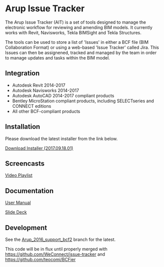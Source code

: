 # Arup Issue Tracker
The Arup Issue Tracker (AIT) is a set of tools designed to manage the electronic workflow for reviewing and amending BIM models.  It currently works with Revit, Navisworks, Tekla BIMSight and Tekla Structures.

The tools can be used to store a list of 'Issues' in either a BCF file (BIM Collaboration Format) or using a web-based 'Issue Tracker' called Jira. This Issues can then be assignened, tracked and managed by the team in order to manage updates and tasks within the BIM model.

## Integration
* Autodesk Revit 2014-2017
* Autodesk Navisworks 2014-2017
* Autodesk AutoCAD 2014-2017 compliant products
* Bentley MicroStation compliant products, including SELECTseries and CONNECT editions
* All other BCF-compliant products

## Installation
Please download the latest installer from the link below.

[Download Installer (2017.09.18.01)](https://github.com/ArupAus/issue-tracker/tree/arup_2016_support_bcf2)

## Screencasts
[Video Playlist](https://media.arup.com/embedplaylist/secure/embed/playlistId/0_o01zfipb)

## Documentation
[User Manual](https://github.com/ArupAus/issue-tracker/tree/arup_2016_support_bcf2)

[Slide Deck](https://github.com/ArupAus/issue-tracker/tree/arup_2016_support_bcf2)

## Development
See the [Arup_2016_support_bcf2](https://github.com/ArupAus/issue-tracker/tree/arup_2016_support_bcf2) branch for the latest.

This code will be in flux until properly merged with https://github.com/WeConnect/issue-tracker  and  https://github.com/teocomi/BCFier 
